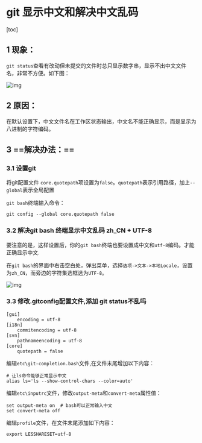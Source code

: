 # git 显示中文和解决中文乱码

[toc]

## 1 **现象：**

`git status`查看有改动但未提交的文件时总只显示数字串，显示不出中文文件名，非常不方便。如下图：

![img](https://pic3.zhimg.com/80/v2-bc86ea90ae02e6b27713420b3d52bc3e_720w.webp)



## 2 原因：

在默认设置下，中文文件名在工作区状态输出，中文名不能正确显示，而是显示为八进制的字符编码。

## 3 **==解决办法：==**

### 3.1 设置git

将git配置文件 `core.quotepath`项设置为`false`。`quotepath`表示引用路径，加上`--global`表示全局配置

`git bash`终端输入命令：

```text
git config --global core.quotepath false
```

### 3.2 解决git bash 终端显示中文乱码 zh_CN + UTF-8

要注意的是，这样设置后，你的`git bash`终端也要设置成中文和`utf-8`编码。才能正确显示中文.

在`git bash`的界面中右击空白处，弹出菜单，选择`选项->文本->本地Locale`，设置为`zh_CN`，而旁边的字符集选框选为`UTF-8`。

![img](https://pic2.zhimg.com/80/v2-735f07fdbb0da3b73ac3678815026761_720w.webp)



### 3.3 修改.gitconfig配置文件,添加  git status不乱吗

```text
[gui]  
    encoding = utf-8  
[i18n]  
    commitencoding = utf-8  
[svn]  
    pathnameencoding = utf-8  
[core]
    quotepath = false 
```

编辑`etc\git-completion.bash`文件,在文件末尾增加以下内容：

```text
# 让ls命令能够正常显示中文
alias ls='ls --show-control-chars --color=auto' 
```

编辑`etc\inputrc`文件，修改`output-meta`和`convert-meta`属性值：

```text
set output-meta on  # bash可以正常输入中文  
set convert-meta off  
```

编辑`profile`文件，在文件末尾添加如下内容：

```text
export LESSHARESET=utf-8
```
